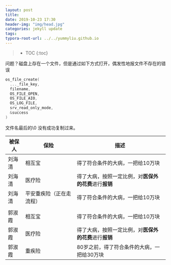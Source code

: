 ```yaml
---
layout: post
title: 
date: 2019-10-23 17:30
header-img: "img/head.jpg"
categories: jekyll update
tags:
typora-root-url: ../../yummyliu.github.io
---
```

> * TOC
{:toc}

问题？磁盘上存在一个文件，但是通过如下方式打开，偶发性地报文件不存在的错误

```cpp
os_file_create(
  ..._file_key,
  filename,
  OS_FILE_OPEN,
  OS_FILE_AIO,
  OS_LOG_FILE,
  srv_read_only_mode,
  &success
)
```

文件名最后的\0 没有成功复制过来。



| 被保人 | 保险                     | 描述                                                   |
| ------ | ------------------------ | ------------------------------------------------------ |
| 刘海清 | 相互宝                   | 得了符合条件的大病，一把给10万块                       |
| 刘海清 | 医疗险                   | 得了大病，按照一定比例，对**医保外的花费**进行**报销** |
| 刘海清 | 平安重疾险（正在走流程） | 得了符合条件的大病，一把给10万块                       |
|        |                          |                                                        |
| 郭淑霞 | 相互宝                   | 得了符合条件的大病，一把给10万块                       |
| 郭淑霞 | 医疗险                   | 得了大病，按照一定比例，对**医保外的花费**进行**报销** |
| 郭淑霞 | 重疾险                   | 80岁之前，得了符合条件的大病，一把给30万块             |

